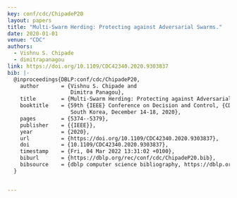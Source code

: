```yaml
---
key: conf/cdc/ChipadeP20
layout: papers
title: "Multi-Swarm Herding: Protecting against Adversarial Swarms."
date: 2020-01-01
venue: "CDC"
authors:
  - Vishnu S. Chipade
  - dimitrapanagou
link: https://doi.org/10.1109/CDC42340.2020.9303837
bib: |-
  @inproceedings{DBLP:conf/cdc/ChipadeP20,
    author       = {Vishnu S. Chipade and
                    Dimitra Panagou},
    title        = {Multi-Swarm Herding: Protecting against Adversarial Swarms},
    booktitle    = {59th {IEEE} Conference on Decision and Control, {CDC} 2020, Jeju Island,
                    South Korea, December 14-18, 2020},
    pages        = {5374--5379},
    publisher    = {{IEEE}},
    year         = {2020},
    url          = {https://doi.org/10.1109/CDC42340.2020.9303837},
    doi          = {10.1109/CDC42340.2020.9303837},
    timestamp    = {Fri, 04 Mar 2022 13:31:02 +0100},
    biburl       = {https://dblp.org/rec/conf/cdc/ChipadeP20.bib},
    bibsource    = {dblp computer science bibliography, https://dblp.org}
  }


---
```

